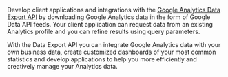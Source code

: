 Develop client applications and integrations with the [Google Analytics Data Export API](http://code.google.com/apis/analytics/docs/gdata/gdataDeveloperGuide.html) by downloading Google Analytics data in the form of Google Data API feeds. Your client application can request data from an existing Analytics profile and you can refine results using query parameters.

With the Data Export API you can integrate Google Analytics data with your own business data, create customized dashboards of your most common statistics and develop applications to help you more efficiently and creatively manage your Analytics data.